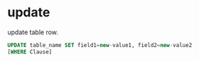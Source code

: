 # update

update table row.

```sql
UPDATE table_name SET field1=new-value1, field2=new-value2
[WHERE Clause]
```



